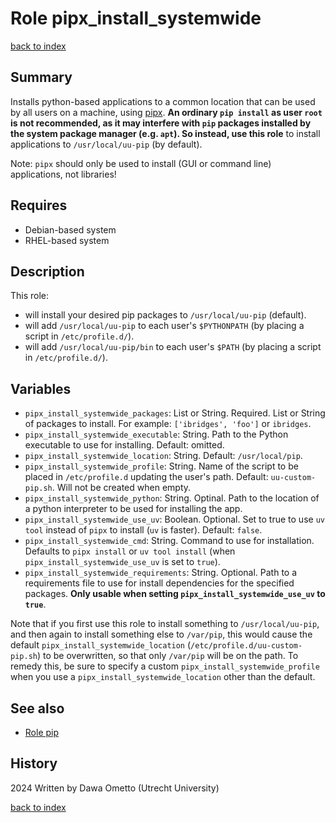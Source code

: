 # Role pipx_install_systemwide
[back to index](../index.md#Roles)

## Summary

Installs python-based applications to a common location that can be used by all users on a machine, using [pipx](https://pipx.pypa.io/stable/). **An ordinary `pip install` as user `root` is not recommended, as it may interfere with `pip` packages installed by the system package manager (e.g. `apt`). So instead, use this role** to install applications to `/usr/local/uu-pip` (by default).

Note: `pipx` should only be used to install (GUI or command line) applications, not libraries!

## Requires

* Debian-based system
* RHEL-based system

## Description
This role:

- will install your desired pip packages to `/usr/local/uu-pip` (default).
- will add `/usr/local/uu-pip` to each user's `$PYTHONPATH` (by placing a script in `/etc/profile.d/`).
- will add `/usr/local/uu-pip/bin` to each user's `$PATH` (by placing a script in `/etc/profile.d/`).

## Variables

- `pipx_install_systemwide_packages`: List or String. Required. List or String of packages to install. For example: `['ibridges', 'foo']` or `ibridges`.
- `pipx_install_systemwide_executable`: String. Path to the Python executable to use for installing. Default: omitted.
- `pipx_install_systemwide_location`: String. Default: `/usr/local/pip`.
- `pipx_install_systemwide_profile`: String. Name of the script to be placed in `/etc/profile.d` updating the user's path. Default: `uu-custom-pip.sh`. Will not be created when empty.
- `pipx_install_systemwide_python`: String. Optinal. Path to the location of a python interpreter to be used for installing the app.
- `pipx_install_systemwide_use_uv`: Boolean. Optional. Set to true to use `uv tool` instead of `pipx` to install (`uv` is faster). Default: `false`.
- `pipx_install_systemwide_cmd`: String. Command to use for installation. Defaults to `pipx install` or `uv tool install` (when `pipx_install_systemwide_use_uv` is set to `true`).
- `pipx_install_systemwide_requirements`: String. Optional. Path to a requirements file to use for install dependencies for the specified packages. **Only usable when setting `pipx_install_systemwide_use_uv` to `true`**.

Note that if you first use this role to install something to `/usr/local/uu-pip`, and then again to install something else to `/var/pip`, this would cause the default `pipx_install_systemwide_location` (`/etc/profile.d/uu-custom-pip.sh`) to be overwritten, so that only `/var/pip` will be on the path. To remedy this, be sure to specify a custom `pipx_install_systemwide_profile` when you use a `pipx_install_systemwide_location` other than the default.

## See also

- [Role pip](pip.md)

## History
2024 Written by Dawa Ometto (Utrecht University)

[back to index](../index.md#Roles)
